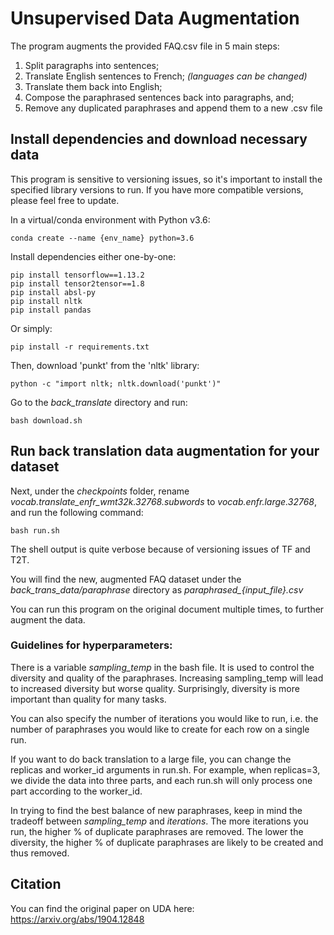 # Unsupervised Data Augmentation

The program augments the provided FAQ.csv file in 5 main steps:
1) Split paragraphs into sentences; 
2) Translate English sentences to French; *(languages can be changed)*
3) Translate them back into English; 
4) Compose the paraphrased sentences back into paragraphs, and;  
5) Remove any duplicated paraphrases and append them to a new .csv file 

## Install dependencies and download necessary data
This program is sensitive to versioning issues, so it's important to install the specified
library versions to run.  If you have more compatible versions, please feel free to update.

In a virtual/conda environment with Python v3.6:

```shell
conda create --name {env_name} python=3.6
```

Install dependencies either one-by-one:

```shell
pip install tensorflow==1.13.2
pip install tensor2tensor==1.8
pip install absl-py
pip install nltk
pip install pandas
```

Or simply:

```shell
pip install -r requirements.txt
```

Then, download 'punkt' from the 'nltk' library:

```shell
python -c "import nltk; nltk.download('punkt')"
```

Go to the *back_translate* directory and run:

```shell
bash download.sh
```

## Run back translation data augmentation for your dataset

Next, under the *checkpoints* folder, rename *vocab.translate_enfr_wmt32k.32768.subwords* 
to *vocab.enfr.large.32768*, and run the following command:

```shell
bash run.sh
```

The shell output is quite verbose because of versioning issues of TF and T2T.

You will find the new, augmented FAQ dataset under the *back_trans_data/paraphrase* 
directory as *paraphrased_{input_file}.csv*

You can run this program on the original document multiple times, to further augment
the data.

### Guidelines for hyperparameters:

There is a variable *sampling_temp* in the bash file. It is used to control the
diversity and quality of the paraphrases. Increasing sampling_temp will lead to
increased diversity but worse quality. Surprisingly, diversity is more important
than quality for many tasks.

You can also specify the number of iterations you would like to run, i.e. the 
number of paraphrases you would like to create for each row on a single run.

If you want to do back translation to a large file, you can change the replicas
and worker_id arguments in run.sh. For example, when replicas=3, we divide the
data into three parts, and each run.sh will only process one part according to
the worker_id.

In trying to find the best balance of new paraphrases, keep in mind the tradeoff 
between *sampling_temp* and *iterations*.  The more iterations you run, the higher 
% of duplicate paraphrases are removed.  The lower the diversity, the higher % of 
duplicate paraphrases are likely to be created and thus removed.


## Citation

You can find the original paper on UDA here: https://arxiv.org/abs/1904.12848
